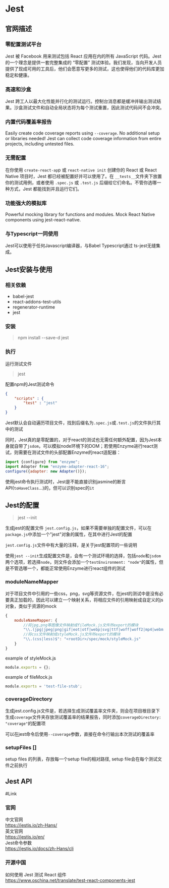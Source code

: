 # Jest
## 官网描述
### 零配置测试平台
Jest 被 Facebook 用来测试包括 React 应用在内的所有 JavaScript 代码。Jest 的一个理念是提供一套完整集成的 “零配置” 测试体验。我们发现，当向开发人员提供了现成可用的工具后，他们会愿意写更多的测试，这也使得他们的代码库更加稳定和健康。
### 高速和沙盒
Jest 跨工人以最大化性能并行化的测试运行。控制台消息都是缓冲并输出测试结果。沙盒测试文件和自动全局状态将为每个测试重置，因此测试代码间不会冲突。
### 内置代码覆盖率报告
Easily create code coverage reports using `--coverage`. No additional setup or libraries needed! Jest can collect code coverage information from entire projects, including untested files.
### 无需配置
在你使用 `create-react-ap`p 或 `react-native init` 创建你的 React 或 React Native 项目时，Jest 都已经被配置好并可以使用了。在 `__tests__`文件夹下放置你的测试用例，或者使用 `.spec.js` 或 `.test.js` 后缀给它们命名。不管你选哪一种方式，Jest 都能找到并且运行它们。
### 功能强大的模拟库
Powerful mocking library for functions and modules. Mock React Native components using jest-react-native.
### 与Typescript一同使用
Jest可以使用于任何Javascript编译器，与Babel Typescript通过 ts-jest无缝集成。

## Jest安装与使用
### 相关依赖
- babel-jest
- react-addons-test-utils
- regenerator-runtime
- jest

### 安装
> npm install --save-d jest

### 执行
运行测试文件
> jest

配置npm的Jest测试命令
```json
{
    "scripts" : {
        "test" : "jest"
    }
}
```

Jest默认会自动遍历项目文件，找到后缀名为`.spec.js`或`.test.js`的文件执行其中的测试

同时，Jest真的是零配置的，对于react的测试也无需任何额外配置，因为Jest本身就自带了`jsdom`，可以模拟node环境下的DOM；若使用Enzyme进行react测试，则需要在测试文件的头部配置Enzyme的react适配器：
```JavaScript
import {configure} from "enzyme";
import Adapter from "enzyme-adapter-react-16";
configure({adapter: new Adapter()});
```

使用jest命令执行测试时，Jest是不能直接识别jasmine的断言API(`toHaveClass`...)的，但可以识别spec的`it`

## Jest的配置
> jest --init

生成jest的配置文件 `jest.config.js`，如果不需要单独的配置文件，可以在`package.js`中添加一个"jest"对象的属性，在其中进行Jest的配置

`jest.config.js`文件中有大量的注释，是关于jest配置项的一些说明

使用`jest --init`生成配置文件是，会有一个测试环境的选择，包括`node`和`jsdom`两个选项，若选择`node`，则文件会添加一个`testEnvironment: "node"`的属性，但是不管选哪一个，都能正常使用Enzyme进行react组件的测试

### moduleNameMapper
对于项目文件中引用的一些css，png，svg等资源文件，在jest的测试中是没有必要真正加载的，因此可以建立一个映射关系，将相应文件的引用映射成自定义的js对象，类似于资源的mock
```JavaScript
{
    moduleNameMapper: {
        //将jpg,png等图像文件映射成fileMock.js文件所export的模块
        "\\.(jpg|jpeg|png|gif|eot|otf|webp|svg|ttf|woff|woff2|mp4|webm|wav|mp3|m4a|aac|oga)$":"<rootDir>/spec/mock/fileMock.js",
        //将css文件映射成styleMock.js文件所export的模块
        "\\.(css|less)$": "<rootDir>/spec/mock/styleMock.js"
    }
}
```

example of styleMock.js
```JavaScript
module.exports = {};
```

example of fileMock.js
```JavaScript
module.exports = 'test-file-stub';
```

### coverageDirectory
生成jest.config.js文件是，若选择生成测试覆盖率文件夹，则会在项目根目录下生成`coverage`文件夹存放测试覆盖率的结果报告，同时添加`coverageDirectory: "coverage"`的配置项

可以在jest命令后使用`--coverage`参数，直接在命令行输出本次测试的覆盖率

### setupFiles []
setup files 的列表，存放每一个setup file的相对路径, setup file会在每个测试文件之前执行

## Jest API


#Link
### 官网
中文官网  
https://jestjs.io/zh-Hans/  
英文官网  
https://jestjs.io/en/  
Jest命令参数  
https://jestjs.io/docs/zh-Hans/cli
### 开源中国
如何使用 Jest 测试 React 组件   
https://www.oschina.net/translate/test-react-components-jest
